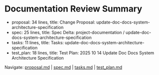 # Documentation Review Summary

- proposal: 34 lines, title: Change Proposal: update-doc-docs-system-architecture-specification
- spec: 25 lines, title: Spec Delta: project-documentation / update-doc-docs-system-architecture-specification
- tasks: 11 lines, title: Tasks: update-doc-docs-system-architecture-specification
- test_plan: 18 lines, title: Test Plan: 2025 10 14 Update Doc Docs System Architecture Specification

Navigate: [proposal.md](./proposal.md) | [spec.md](./spec.md) | [tasks.md](./tasks.md) | [test_plan.md](./test_plan.md)
